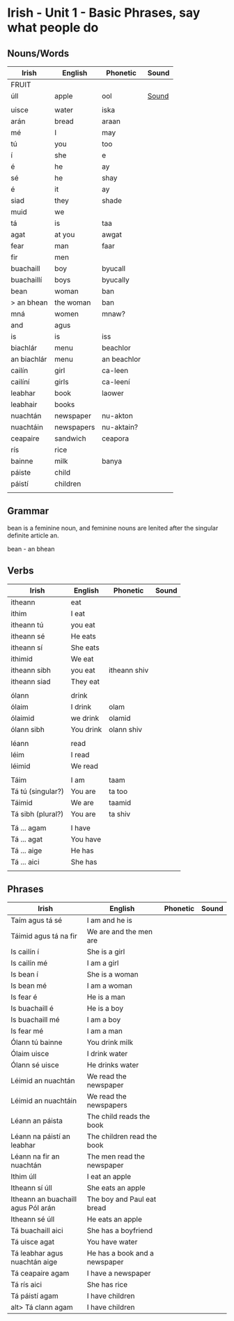 # Irish - Unit 1 - Basic Phrases, say what people do

## Nouns/Words

| Irish | English | Phonetic | Sound |
| ------| ------- | -------- | ----- |
| FRUIT |  |  |  |
| úll | apple | ool |[Sound](https://www.focloir.ie/en/dictionary/ei/apple)
|  |  |  |  |
| uisce | water | iska |   |
| arán | bread | araan |  |
| mé | I | may |  |
| tú | you | too |  |
| í | she | e |  |
| é | he | ay |  |
| sé | he | shay |  |
| é | it | ay |  |
| siad | they | shade |  |
| muid | we |
| tá | is | taa |  |
| agat | at you | awgat |  |
| fear | man | faar |  |
| fir | men |  |  |
| buachaill | boy | byucall |  |
| buachaillí | boys | byucally |  |
| bean | woman | ban |  |
|> an bhean | the woman | ban |  | | Feminine noun needs lenited
| mná | women | mnaw? |  |
| and | agus |  |  |
| is | is | iss |  |
| biachlár | menu | beachlor |  |
| an biachlár | menu | an beachlor |  |
| cailín | girl | ca-leen |  |
| cailíní | girls | ca-leení |  |
| leabhar | book | laower |  |
| leabhair | books |  |  |
| nuachtán | newspaper | nu-akton |  |
| nuachtáin | newspapers | nu-aktain? |  |
| ceapaire | sandwich | ceapora |  |
| rís | rice |  |  |
| bainne | milk | banya |  |
| páiste | child |  |  |
| páistí | children |  |  |
|  |  |  |  |

## Grammar
bean is a feminine noun, and feminine nouns are lenited after the singular definite article an.

bean - an bhean

## Verbs

| Irish | English | Phonetic | Sound |
| ------| ------- | -------- |----- |
| itheann | eat |  |  |
| ithim | I eat |  |  |
| itheann tú | you eat |  |  |
| itheann sé | He eats |  |  |
| itheann sí | She eats |  |  |
| ithimid | We eat |  |  |
| itheann sibh | you eat | itheann shiv |  |
| itheann siad | They eat |  |  |
|  |  |  |  |
| ólann | drink |
| ólaim | I drink | olam
| ólaimid | we drink | olamid
| ólann sibh | You drink | olann shiv
|  |  |  |  |
| léann | read |  |  |
| léim | I read |  |  |
| léimid | We read |  |  |
|  |  |  |  |
| Táim | I am | taam |  |
| Tá tú (singular?) | You are | ta too |  
| Táimid | We are | taamid |  |
| Tá sibh (plural?) | You are | ta shiv |  |
|  |  |  |  |
| Tá ... agam | I have |  |  |
| Tá ... agat | You have |  |  |
| Tá ... aige | He has |  |  |
| Tá ... aici | She has |  |  |
|  |  |  |  |



## Phrases
| Irish | English | Phonetic | Sound |
| ------| ------- | -------- |----- |
| Taím agus tá sé | I am and he is |  |  |
| Táimid agus tá na fir | We are and the men are
| Is cailín í | She is a girl |
| Is cailín mé | I am a girl |
| Is bean í | She is a woman |
| Is bean mé | I am a woman |
| Is fear é | He is a man |
| Is buachaill é | He is a boy |
| Is buachaill mé | I am a boy |
| Is fear mé | I am a man |
| Ólann tú bainne | You drink milk
| Ólaim uisce | I drink water
| Ólann sé uisce | He drinks water
| Léimid an nuachtán  | We read the newspaper
| Léimid an nuachtáin  | We read the newspapers
| Léann an páista | The child reads the book
| Léann na páistí an leabhar | The children read the book
| Léann na fir an nuachtán | The men read the newspaper
| Ithim úll | I eat an apple
| Itheann sí úll | She eats an apple
| Itheann an buachaill agus Pól arán | The boy and Paul eat bread
| Itheann sé úll | He eats an apple |  |  |
| Tá buachaill aici | She has a boyfriend
| Tá uisce agat | You have water
| Tá leabhar agus nuachtán aige | He has a book and a newspaper |
| Tá ceapaire agam | I have a newspaper
| Tá rís aici | She has rice
| Tá páistí agam | I have children
|alt> Tá clann agam | I have children
